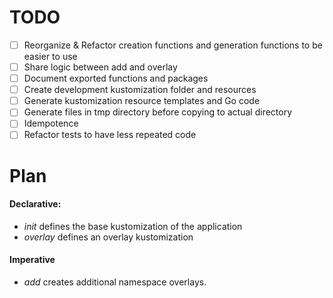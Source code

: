 # TODO
- [ ] Reorganize & Refactor creation functions and generation functions to be easier to use
- [ ] Share logic between add and overlay
- [ ] Document exported functions and packages
- [ ] Create development kustomization folder and resources
- [ ] Generate kustomization resource templates and Go code
- [ ] Generate files in tmp directory before copying to actual directory
- [ ] Idempotence
- [ ] Refactor tests to have less repeated code

# Plan
#### Declarative:
- *init* defines the base kustomization of the application
- *overlay* defines an overlay kustomization

#### Imperative
 - *add* creates additional namespace overlays.
